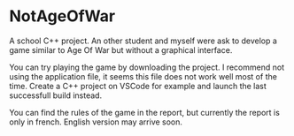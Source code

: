 # NotAgeOfWar

A school C++ project. An other student and myself were ask to develop a game similar to Age Of War but without a graphical interface.

You can try playing the game by downloading the project. I recommend not using the application file, it seems this file does not work well most of the time. Create a C++ project on VSCode for example and launch the last successfull build instead.

You can find the rules of the game in the report, but currently the report is only in french. English version may arrive soon.
